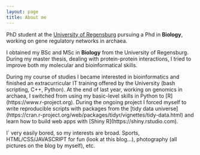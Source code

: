 ```yaml
---
layout: page
title: About me
---
```


<div id="aboutme-section">

<p class="about-text">
<span class="fa fa-briefcase about-icon"></span>
  PhD student at the <a href = "http://www.uni-r.de/index.html.en">University of Regensburg</a> pursuing a Phd in <strong>Biology</strong>, working on gene regulatory networks in archaea. 
</p>

<p class="about-text">
<span class="fa fa-graduation-cap about-icon"></span>
I obtained my BSc and MSc in <strong>Biology</strong> from the University of Regensburg. During my master thesis, dealing with protein-protein interactions, I tried to improve both my molecular and bioinformatical skills. 
</p>

<p class="about-text">
<span class="fa fa-code about-icon"></span>
During my course of studies I became interested in bioinformatics and finished an extracurricular IT training offered by the University (bash scripting, C++, Python). At the end of last year, working on genomics in archaea, I switched from using my basic-level skills in Python to [R](https://www.r-project.org). During the ongoing project I forced myself to write reproducible scripts with packages from the [tidy data universe](https://cran.r-project.org/web/packages/tidyr/vignettes/tidy-data.html) and learn how to build web apps with [Shiny R](https://shiny.rstudio.com).
</p>

<p class="about-text">
<span class="fa fa-heart about-icon"></span>
I´ very easily bored, so my interests are broad. Sports, HTML/CSS/JAVASCRIPT for fun (look at this blog...), photography (all pictures on the blog by myself), etc. 
</p>
